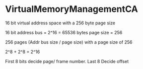 # VirtualMemoryManagementCA

16 bit virtual address space with a 256 byte page size

16 bit address bus = 2^16 = 65536 bytes
page size = 256

256 pages (Addr bus size / page size) with a page size of 256

2^8 + 2^8 = 2^16

First 8 bits decide page/ frame number. Last 8 Decide offset
